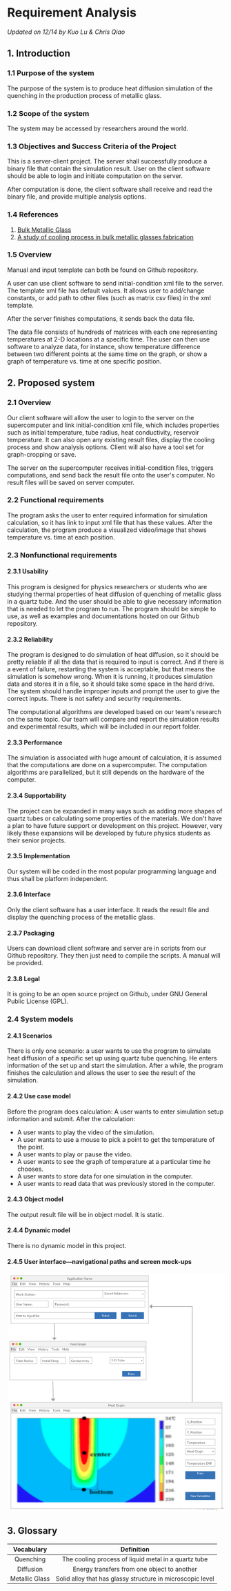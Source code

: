 # Requirement Analysis
_Updated on 12/14 by Kuo Lu & Chris Qiao_

## 1. Introduction

### 1.1 Purpose of the system
The purpose of the system is to produce heat diffusion simulation of the quenching in the production process of metallic glass.

### 1.2 Scope of the system
The system may be accessed by researchers around the world.

### 1.3 Objectives and Success Criteria of the Project
This is a server-client project. The server shall successfully produce a binary file that contain the simulation result. User on the client software should be able to login and initiate computation on the server.

After computation is done, the client software shall receive and read the binary file, and provide multiple analysis options.

### 1.4 References
1. [Bulk Metallic Glass](http://dx.doi.org/10.1063/PT.3.1885)
2. [A study of cooling process in bulk metallic glasses fabrication](http://dx.doi.org/10.1063/1.4935440)


### 1.5 Overview
Manual and input template can both be found on Github repository.

A user can use client software to send initial-condition xml file to the server. The template xml file has default values. It allows user to add/change constants, or add path to other files (such as matrix csv files) in the xml template.

After the server finishes computations, it sends back the data file.

The data file consists of hundreds of matrices with each one representing temperatures at 2-D locations at a specific time.
The user can then use software to analyze data, for instance, show temperature difference between two different points at the same time on the graph, or show a graph of temperature vs. time at one specific position.

## 2. Proposed system
### 2.1 Overview
Our client software will allow the user to login to the server on the supercomputer and link initial-condition xml file, which includes properties such as initial temperature, tube radius, heat conductivity, reservoir temperature. It can also open any existing result files, display the cooling process and show analysis options. Client will also have a tool set for graph-cropping or save.

The server on the supercomputer receives initial-condition files, triggers computations, and send back the result file onto the user's computer. No result files will be saved on server computer.


### 2.2 Functional requirements
The program asks the user to enter required information for simulation calculation, so it has link to input xml file that has these values. After the calculation, the program produce a visualized video/image that shows temperature vs. time at each position.


### 2.3 Nonfunctional requirements
#### 2.3.1 Usability
This program is designed for physics researchers or students who are studying thermal properties of heat diffusion of quenching of metallic glass in a quartz tube. And the user should be able to give necessary information that is needed to let the program to run. The program should be simple to use, as well as examples and documentations hosted on our Github repository.

#### 2.3.2 Reliability
The program is designed to do simulation of heat diffusion, so it should be pretty reliable if all the data that is required to input is correct. And if there is a event of failure, restarting the system is acceptable, but that means the simulation is somehow wrong. When it is running, it produces simulation data and stores it in a file, so it should take some space in the hard drive. The system should handle improper inputs and prompt the user to give the correct inputs. There is not safety and security requirements.

The computational algorithms are developed based on our team's research on the same topic. Our team will compare and report the simulation results and experimental results, which will be included in our report folder.

#### 2.3.3 Performance
The simulation is associated with huge amount of calculation, it is assumed that the computations are done on a supercomputer. The computation algorithms are parallelized, but it still depends on the hardware of the computer.

#### 2.3.4 Supportability
The project can be expanded in many ways such as adding more shapes of quartz tubes or calculating some properties of the materials. We don't have a plan to have future support or development on this project. However, very likely these expansions will be developed by future physics students as their senior projects.

#### 2.3.5 Implementation
Our system will be coded in the most popular programming language and thus shall be platform independent.

#### 2.3.6 Interface
Only the client software has a user interface. It reads the result file and display the quenching process of the metallic glass.

#### 2.3.7 Packaging
Users can download client software and server are in scripts from our Github repository. They then just need to compile the scripts. A manual will be provided.

#### 2.3.8 Legal
It is going to be an open source project on Github, under GNU General Public License (GPL).

### 2.4 System models

#### 2.4.1 Scenarios
There is only one scenario: a user wants to use the program to simulate heat diffusion of a specific set up using quartz tube quenching. He enters information of the set up and start the simulation. After a while, the program finishes the calculation and allows the user to see the result of the simulation.

#### 2.4.2 Use case model
Before the program does calculation:
A user wants to enter simulation setup information and submit.
After the calculation:
- A user wants to play the video of the simulation.
- A user wants to use a mouse to pick a point to get the temperature of the point.
- A user wants to play or pause the video.
- A user wants to see the graph of temperature at a particular time he chooses.
- A user wants to store data for one simulation in the computer.
- A user wants to read data that was previously stored in the computer.

#### 2.4.3 Object model
The output result file will be in object model. It is static.

#### 2.4.4 Dynamic model
There is no dynamic model in this project.

#### 2.4.5 User interface—navigational paths and screen mock-ups
![Image of interface diagram](../diagrams/interface_model.png)

## 3. Glossary
| Vocabulary   | Definition   |
|:------------:|:------------:|
| Quenching | The cooling process of liquid metal in a quartz tube|
| Diffusion | Energy transfers from one object to another|
| Metallic Glass| Solid alloy that has glassy structure in microscopic level |
